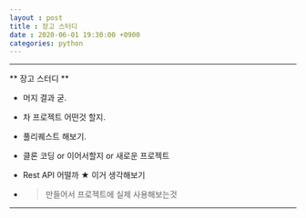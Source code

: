 ```yaml
---
layout : post
title : 장고 스터디
date : 2020-06-01 19:30:00 +0900
categories: python
---
```


---

** 장고 스터디 **

- 머지 결과 굳.

- 차 프로젝트 어떤것 할지.

- 풀리퀘스트 해보기.

- 클론 코딩 or 이어서할지 or 새로운 프로젝트

- Rest API 어떨까 ★ 이거 생각해보기 

- >만들어서 프로젝트에 실제 사용해보는것

---